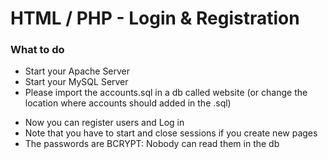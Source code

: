 # HTML / PHP - Login & Registration

### What to do
* Start your Apache Server
* Start your MySQL Server
* Please import the accounts.sql in a db called website (or change the location where accounts should added in the .sql)

- Now you can register users and Log in
- Note that you have to start and close sessions if you create new pages
- The passwords are BCRYPT: Nobody can read them in the db
 

